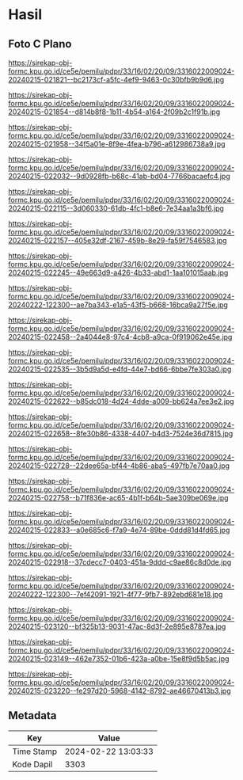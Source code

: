 # Hasil

## Foto C Plano

https://sirekap-obj-formc.kpu.go.id/ce5e/pemilu/pdpr/33/16/02/20/09/3316022009024-20240215-021821--bc2173cf-a5fc-4ef9-9463-0c30bfb9b9d6.jpg

https://sirekap-obj-formc.kpu.go.id/ce5e/pemilu/pdpr/33/16/02/20/09/3316022009024-20240215-021854--d814b8f8-1b11-4b54-a164-2f09b2c1f91b.jpg

https://sirekap-obj-formc.kpu.go.id/ce5e/pemilu/pdpr/33/16/02/20/09/3316022009024-20240215-021958--34f5a01e-8f9e-4fea-b796-a612986738a9.jpg

https://sirekap-obj-formc.kpu.go.id/ce5e/pemilu/pdpr/33/16/02/20/09/3316022009024-20240215-022032--9d0928fb-b68c-41ab-bd04-7766bacaefc4.jpg

https://sirekap-obj-formc.kpu.go.id/ce5e/pemilu/pdpr/33/16/02/20/09/3316022009024-20240215-022115--3d060330-61db-4fc1-b8e6-7e34aa1a3bf6.jpg

https://sirekap-obj-formc.kpu.go.id/ce5e/pemilu/pdpr/33/16/02/20/09/3316022009024-20240215-022157--405e32df-2167-459b-8e29-fa59f7546583.jpg

https://sirekap-obj-formc.kpu.go.id/ce5e/pemilu/pdpr/33/16/02/20/09/3316022009024-20240215-022245--49e663d9-a426-4b33-abd1-1aa101015aab.jpg

https://sirekap-obj-formc.kpu.go.id/ce5e/pemilu/pdpr/33/16/02/20/09/3316022009024-20240222-122300--ae7ba343-e1a5-43f5-b668-16bca9a27f5e.jpg

https://sirekap-obj-formc.kpu.go.id/ce5e/pemilu/pdpr/33/16/02/20/09/3316022009024-20240215-022458--2a4044e8-97c4-4cb8-a9ca-0f919062e45e.jpg

https://sirekap-obj-formc.kpu.go.id/ce5e/pemilu/pdpr/33/16/02/20/09/3316022009024-20240215-022535--3b5d9a5d-e4fd-44e7-bd66-6bbe7fe303a0.jpg

https://sirekap-obj-formc.kpu.go.id/ce5e/pemilu/pdpr/33/16/02/20/09/3316022009024-20240215-022622--b85dc018-4d24-4dde-a009-bb624a7ee3e2.jpg

https://sirekap-obj-formc.kpu.go.id/ce5e/pemilu/pdpr/33/16/02/20/09/3316022009024-20240215-022658--8fe30b86-4338-4407-b4d3-7524e36d7815.jpg

https://sirekap-obj-formc.kpu.go.id/ce5e/pemilu/pdpr/33/16/02/20/09/3316022009024-20240215-022728--22dee65a-bf44-4b86-aba5-497fb7e70aa0.jpg

https://sirekap-obj-formc.kpu.go.id/ce5e/pemilu/pdpr/33/16/02/20/09/3316022009024-20240215-022758--b71f836e-ac65-4b1f-b64b-5ae309be069e.jpg

https://sirekap-obj-formc.kpu.go.id/ce5e/pemilu/pdpr/33/16/02/20/09/3316022009024-20240215-022833--a0e685c6-f7a9-4e74-89be-0ddd81d4fd65.jpg

https://sirekap-obj-formc.kpu.go.id/ce5e/pemilu/pdpr/33/16/02/20/09/3316022009024-20240215-022918--37cdecc7-0403-451a-9ddd-c9ae86c8d0de.jpg

https://sirekap-obj-formc.kpu.go.id/ce5e/pemilu/pdpr/33/16/02/20/09/3316022009024-20240222-122300--7ef42091-1921-4f77-9fb7-892ebd681e18.jpg

https://sirekap-obj-formc.kpu.go.id/ce5e/pemilu/pdpr/33/16/02/20/09/3316022009024-20240215-023120--bf325b13-9031-47ac-8d3f-2e895e8787ea.jpg

https://sirekap-obj-formc.kpu.go.id/ce5e/pemilu/pdpr/33/16/02/20/09/3316022009024-20240215-023149--462e7352-01b6-423a-a0be-15e8f9d5b5ac.jpg

https://sirekap-obj-formc.kpu.go.id/ce5e/pemilu/pdpr/33/16/02/20/09/3316022009024-20240215-023220--fe297d20-5968-4142-8792-ae46670413b3.jpg


## Metadata

| Key        | Value               |
| ---------- | ------------------- |
| Time Stamp | 2024-02-22 13:03:33 |
| Kode Dapil | 3303                |



